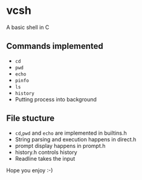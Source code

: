 # vcsh
A basic shell in C

## Commands implemented

- `cd` 
- `pwd`
- `echo`
- `pinfo`
- `ls`
- `history`
- Putting process into background

## File stucture

- `cd`,`pwd` and `echo` are implemented in builtins.h 
- String parsing and execution happens in direct.h
- prompt display happens in prompt.h
- history.h controls history
- Readline takes the input

Hope you enjoy :-)